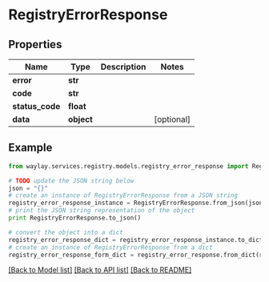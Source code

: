 # RegistryErrorResponse


## Properties

Name | Type | Description | Notes
------------ | ------------- | ------------- | -------------
**error** | **str** |  | 
**code** | **str** |  | 
**status_code** | **float** |  | 
**data** | **object** |  | [optional] 

## Example

```python
from waylay.services.registry.models.registry_error_response import RegistryErrorResponse

# TODO update the JSON string below
json = "{}"
# create an instance of RegistryErrorResponse from a JSON string
registry_error_response_instance = RegistryErrorResponse.from_json(json)
# print the JSON string representation of the object
print RegistryErrorResponse.to_json()

# convert the object into a dict
registry_error_response_dict = registry_error_response_instance.to_dict()
# create an instance of RegistryErrorResponse from a dict
registry_error_response_form_dict = registry_error_response.from_dict(registry_error_response_dict)
```
[[Back to Model list]](../README.md#documentation-for-models) [[Back to API list]](../README.md#documentation-for-api-endpoints) [[Back to README]](../README.md)



